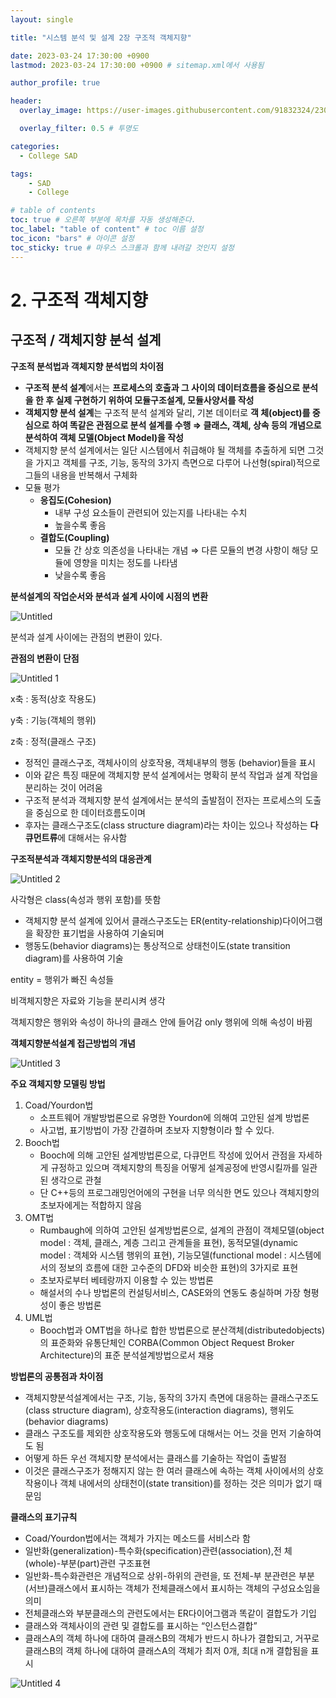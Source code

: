 ```yaml
---
layout: single

title: "시스템 분석 및 설계 2장 구조적 객체지향"

date: 2023-03-24 17:30:00 +0900
lastmod: 2023-03-24 17:30:00 +0900 # sitemap.xml에서 사용됨

author_profile: true

header:
  overlay_image: https://user-images.githubusercontent.com/91832324/230345973-4e85e88e-23c2-4b79-82d9-c7b780584f6b.jpg

  overlay_filter: 0.5 # 투명도

categories: 
  - College SAD

tags: 
    - SAD
    - College

# table of contents
toc: true # 오른쪽 부분에 목차를 자동 생성해준다.
toc_label: "table of content" # toc 이름 설정
toc_icon: "bars" # 아이콘 설정
toc_sticky: true # 마우스 스크롤과 함께 내려갈 것인지 설정
---
```


# 2. 구조적 객체지향

## 구조적 / 객체지향 분석 설계

**구조적 분석법과 객체지향 분석법의 차이점**

- **구조적 분석 설계**에서는 **프로세스의 호출과 그 사이의 데이터흐름을 중심으로 분석을 한 후 실제 구현하기 위하여 모듈구조설계, 모듈사양서를 작성**
- **객체지향 분석 설계**는 구조적 분석 설계와 달리, 기본 데이터로 **객
체(object)를 중심으로 하여 똑같은 관점으로 분석 설계를 수행
⇒ 클래스, 객체, 상속 등의 개념으로 분석하여 객체 모델(Object Model)을 작성**
- 객체지향 분석 설계에서는 일단 시스템에서 취급해야 될 객체를 추출하게 되면 그것을 가지고 객체를 구조, 기능, 동작의 3가지 측면으로 다루어 나선형(spiral)적으로 그들의 내용을 반복해서 구체화
- 모듈 평가
    - **응집도(Cohesion)**
        - 내부 구성 요소들이 관련되어 있는지를 나타내는 수치
        - 높을수록 좋음
    - **결합도(Coupling)**
        - 모듈 간 상호 의존성을 나타내는 개념
        ⇒ 다른 모듈의 변경 사항이 해당 모듈에 영향을 미치는 정도를 나타냄
        - 낮을수록 좋음

**분석설계의 작업순서와 분석과 설계 사이에 시점의 변환**

![Untitled](https://user-images.githubusercontent.com/91832324/230348680-41de3951-2151-43b7-8ad9-16c94491ee9c.png)

분석과 설계 사이에는 관점의 변환이 있다.

**관점의 변환이 단점**

![Untitled 1](https://user-images.githubusercontent.com/91832324/230348661-499ea83d-2761-49ec-aef7-9235395af451.png)

x축 : 동적(상호 작용도)

y축 : 기능(객체의 행위)

z축 : 정적(클래스 구조)

- 정적인 클래스구조, 객체사이의 상호작용, 객체내부의 행동
(behavior)들을 표시
- 이와 같은 특징 때문에 객체지향 분석 설계에서는 명확히 분석 작업과 설계 작업을 분리하는 것이 어려움
- 구조적 분석과 객체지향 분석 설계에서는 분석의 출발점이 전자는 프로세스의 도출을 중심으로 한 데이터흐름도이며
- 후자는 클래스구조도(class structure diagram)라는 차이는 있으나 작성하는 **다큐먼트류**에 대해서는 유사함

**구조적분석과 객체지향분석의 대응관계**

![Untitled 2](https://user-images.githubusercontent.com/91832324/230348672-287c353d-3113-4270-9d06-ec7c9a52375c.png)

사각형은 class(속성과 행위 포함)를 뜻함

- 객체지향 분석 설계에 있어서 클래스구조도는 ER(entity-relationship)다이어그램을 확장한 표기법을 사용하여 기술되며
- 행동도(behavior diagrams)는 통상적으로 상태천이도(state transition diagram)를 사용하여 기술

entity = 행위가 빠진 속성들

비객체지향은 자료와 기능을 분리시켜 생각

객체지향은 행위와 속성이 하나의 클래스 안에 들어감
only 행위에 의해 속성이 바뀜

**객체지향분석설계 접근방법의 개념**

![Untitled 3](https://user-images.githubusercontent.com/91832324/230348673-47ac255d-7d78-4375-9466-e079b08ad5a8.png)

**주요 객체지향 모델링 방법**

1. Coad/Yourdon법
    - 소프트웨어 개발방법론으로 유명한 Yourdon에 의해여 고안된 설계 방법론
    - 사고법, 표기방법이 가장 간결하며 초보자 지향형이라 할 수 있다.
2. Booch법
    - Booch에 의해 고안된 설계방법론으로, 다큐먼트 작성에 있어서 관점을 자세하게 규정하고 있으며 객체지향의 특징을 어떻게 설계공정에 반영시킬까를 일관된 생각으로 관철
    - 단 C++등의 프로그래밍언어에의 구현을 너무 의식한 면도 있으나 객체지향의 초보자에게는 적합하지 않음
3. OMT법
    - Rumbaugh에 의하여 고안된 설계방법론으로, 설계의 관점이 객체모델(object model : 객체, 클래스, 계층 그리고 관계들을 표현), 동적모델(dynamic model : 객체와 시스템 행위의 표현), 기능모델(functional model : 시스템에서의 정보의 흐름에 대한 고수준의 DFD와 비슷한 표현)의 3가지로 표현
    - 초보자로부터 베테랑까지 이용할 수 있는 방법론
    - 해설서의 수나 방법론의 컨설팅서비스, CASE와의 연동도 충실하며 가장 형평성이 좋은 방법론
4. UML법
    - Booch법과 OMT법을 하나로 합한 방법론으로 분산객체(distributedobjects)의 표준화와 유통단체인 CORBA(Common Object Request Broker Architecture)의 표준 분석설계방법으로서 채용

**방법론의 공통점과 차이점**

- 객체지향분석설계에서는 구조, 기능, 동작의 3가지 측면에 대응하는 클래스구조도(class structure diagram), 상호작용도(interaction
diagrams), 행위도(behavior diagrams)
- 클래스 구조도를 제외한 상호작용도와 행동도에 대해서는 어느 것을 먼저 기술하여도 됨
- 어떻게 하든 우선 객체지향 분석에서는 클래스를 기술하는 작업이
출발점
- 이것은 클래스구조가 정해지지 않는 한 여러 클래스에 속하는 객체 사이에서의 상호작용이나 객체 내에서의 상태천이(state transition)를 정하는 것은 의미가 없기 때문임

**클래스의 표기규칙**

- Coad/Yourdon법에서는 객체가 가지는 메소드를 서비스라 함
- 일반화(generalization)-특수화(specification)관련(association),전
체(whole)-부분(part)관련 구조표현
- 일반화-특수화관련은 개념적으로 상위-하위의 관련을, 또 전체-부
분관련은 부분(서브)클래스에서 표시하는 객체가 전체클래스에서
표시하는 객체의 구성요소임을 의미
- 전체클래스와 부분클래스의 관련도에서는 ER다이어그램과 똑같이 결합도가 기입
- 클래스와 객체사이의 관련 및 결합도를 표시하는 “인스턴스결합”
- 클래스A의 객체 하나에 대하여 클래스B의 객체가 반드시 하나가 결합되고, 거꾸로 클래스B의 객체 하나에 대하여 클래스A의 객체가 최저 0개, 최대 n개 결합됨을 표시

![Untitled 4](https://user-images.githubusercontent.com/91832324/230348677-6679b9f0-8c45-4f4a-8a66-361dc636e9f1.png)